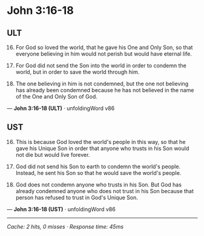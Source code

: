 # John 3:16-18

## ULT

16. For God so loved the world, that he gave his One and Only Son, so that everyone believing in him would not perish but would have eternal life.

17. For God did not send the Son into the world in order to condemn the world, but in order to save the world through him.

18. The one believing in him is not condemned, but the one not believing has already been condemned because he has not believed in the name of the One and Only Son of God.

— **John 3:16-18 (ULT)** · unfoldingWord v86

## UST

16. This is because God loved the world's people in this way, so that he gave his Unique Son in order that anyone who trusts in his Son would not die but would live forever.

17. God did not send his Son to earth to condemn the world's people. Instead, he sent his Son so that he would save the world's people.

18. God does not condemn anyone who trusts in his Son. But God has already condemned anyone who does not trust in his Son because that person has refused to trust in God's Unique Son.

— **John 3:16-18 (UST)** · unfoldingWord v86

---

_Cache: 2 hits, 0 misses · Response time: 45ms_
